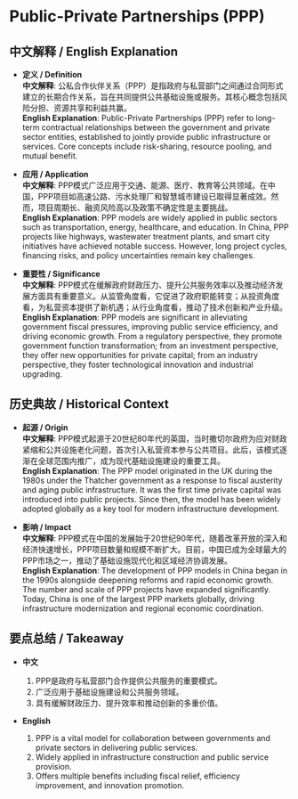# Public-Private Partnerships (PPP)

## 中文解释 / English Explanation

* **定义 / Definition**  
  **中文解释**: 公私合作伙伴关系（PPP）是指政府与私营部门之间通过合同形式建立的长期合作关系，旨在共同提供公共基础设施或服务。其核心概念包括风险分担、资源共享和利益共赢。  
  **English Explanation**: Public-Private Partnerships (PPP) refer to long-term contractual relationships between the government and private sector entities, established to jointly provide public infrastructure or services. Core concepts include risk-sharing, resource pooling, and mutual benefit.

* **应用 / Application**  
  **中文解释**: PPP模式广泛应用于交通、能源、医疗、教育等公共领域。在中国，PPP项目如高速公路、污水处理厂和智慧城市建设已取得显著成效。然而，项目周期长、融资风险高以及政策不确定性是主要挑战。  
  **English Explanation**: PPP models are widely applied in public sectors such as transportation, energy, healthcare, and education. In China, PPP projects like highways, wastewater treatment plants, and smart city initiatives have achieved notable success. However, long project cycles, financing risks, and policy uncertainties remain key challenges.

* **重要性 / Significance**  
  **中文解释**: PPP模式在缓解政府财政压力、提升公共服务效率以及推动经济发展方面具有重要意义。从监管角度看，它促进了政府职能转变；从投资角度看，为私营资本提供了新机遇；从行业角度看，推动了技术创新和产业升级。  
  **English Explanation**: PPP models are significant in alleviating government fiscal pressures, improving public service efficiency, and driving economic growth. From a regulatory perspective, they promote government function transformation; from an investment perspective, they offer new opportunities for private capital; from an industry perspective, they foster technological innovation and industrial upgrading.

## 历史典故 / Historical Context

* **起源 / Origin**  
  **中文解释**: PPP模式起源于20世纪80年代的英国，当时撒切尔政府为应对财政紧缩和公共设施老化问题，首次引入私营资本参与公共项目。此后，该模式逐渐在全球范围内推广，成为现代基础设施建设的重要工具。  
  **English Explanation**: The PPP model originated in the UK during the 1980s under the Thatcher government as a response to fiscal austerity and aging public infrastructure. It was the first time private capital was introduced into public projects. Since then, the model has been widely adopted globally as a key tool for modern infrastructure development.

* **影响 / Impact**  
  **中文解释**: PPP模式在中国的发展始于20世纪90年代，随着改革开放的深入和经济快速增长，PPP项目数量和规模不断扩大。目前，中国已成为全球最大的PPP市场之一，推动了基础设施现代化和区域经济协调发展。  
  **English Explanation**: The development of PPP models in China began in the 1990s alongside deepening reforms and rapid economic growth. The number and scale of PPP projects have expanded significantly. Today, China is one of the largest PPP markets globally, driving infrastructure modernization and regional economic coordination.

## 要点总结 / Takeaway

* **中文**  
  1. PPP是政府与私营部门合作提供公共服务的重要模式。  
  2. 广泛应用于基础设施建设和公共服务领域。  
  3. 具有缓解财政压力、提升效率和推动创新的多重价值。

* **English**  
  1. PPP is a vital model for collaboration between governments and private sectors in delivering public services.  
  2. Widely applied in infrastructure construction and public service provision.  
  3. Offers multiple benefits including fiscal relief, efficiency improvement, and innovation promotion.